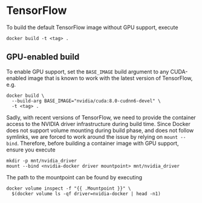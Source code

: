 # TensorFlow

To build the default TensorFlow image without GPU support, execute
```
docker build -t <tag> .
```

## GPU-enabled build
To enable GPU support, set the `BASE_IMAGE` build argument to any CUDA-enabled image that is known to work with the latest version of TensorFlow, e.g.
```
docker build \
  --build-arg BASE_IMAGE="nvidia/cuda:8.0-cudnn6-devel" \
  -t <tag> .
```

Sadly, with recent versions of TensorFlow, we need to provide the container access to the NVIDIA driver infrastructure during build time. Since Docker does not support volume mounting during build phase, and does not follow symlinks, we are forced to work around the issue by relying on `mount --bind`. Therefore, before building a container image with GPU support, ensure you execute
```
mkdir -p mnt/nvidia_driver
mount --bind <nvidia-docker driver mountpoint> mnt/nvidia_driver
```

The path to the mountpoint can be found by executing
```
docker volume inspect -f "{{ .Mountpoint }}" \
  $(docker volume ls -qf driver=nvidia-docker | head -n1)
```
